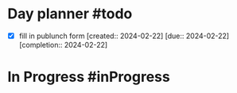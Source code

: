 # Day planner #todo 
- [x] fill in publunch form  [created:: 2024-02-22]  [due:: 2024-02-22]  [completion:: 2024-02-22]

# In Progress #inProgress 

